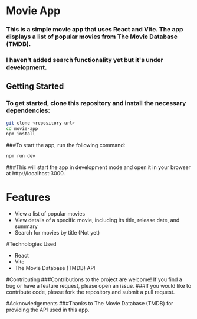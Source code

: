 # Movie App

### This is a simple movie app that uses React and Vite. The app displays a list of popular movies from The Movie Database (TMDB).
### I haven't added search functionality yet but it's under development.

## Getting Started
### To get started, clone this repository and install the necessary dependencies:
```bash
git clone <repository-url>
cd movie-app
npm install
```

###To start the app, run the following command:

```bash
npm run dev
```

###This will start the app in development mode and open it in your browser at http://localhost:3000.

# Features

* View a list of popular movies
* View details of a specific movie, including its title, release date, and summary
* Search for movies by title (Not yet)

#Technologies Used

* React
* Vite
* The Movie Database (TMDB) API


#Contributing
###Contributions to the project are welcome! If you find a bug or have a feature request, please open an issue. 
###If you would like to contribute code, please fork the repository and submit a pull request.

#Acknowledgements
###Thanks to The Movie Database (TMDB) for providing the API used in this app.
